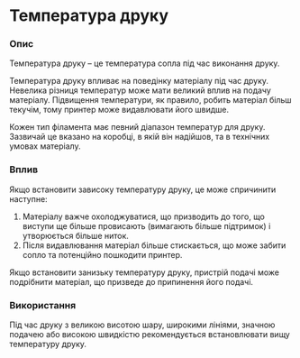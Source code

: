 Температура друку
====

### **Опис**

Температура друку – це температура сопла під час виконання друку.

Температура друку впливає на поведінку матеріалу під час друку. Невелика різниця температур може мати великий вплив на подачу матеріалу. Підвищення температури, як правило, робить матеріал більш текучім, тому принтер може видавлювати його швидше.

Кожен тип філамента має певний діапазон температур для друку. Зазвичай це вказано на коробці, в якій він надійшов, та в технічних умовах матеріалу.

### **Вплив**

Якщо встановити зависоку температуру друку, це може спричинити наступне:

1. Матеріалу важче охолоджуватися, що призводить до того, що виступи ще більше провисають (вимагають більше підтримок) і утворюється більше ниток.
2. Після видавлювання матеріал більше стискається, що може забити сопло та потенційно пошкодити принтер.

Якщо встановити занизьку температуру друку, пристрій подачі може подрібнити матеріал, що призведе до припинення його подачі.

### **Використання**

Під час друку з великою висотою шару, широкими лініями, значною подачею або високою швидкістю рекомендується встановлювати вищу температуру друку.
